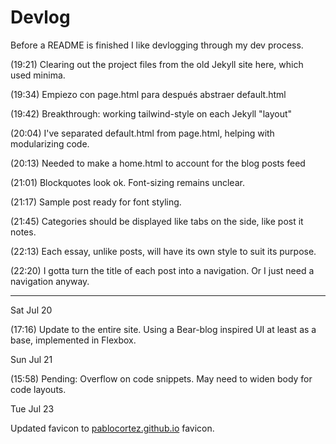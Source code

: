 # Devlog

Before a README is finished I like devlogging through my dev process.

(19:21) Clearing out the project files from the old Jekyll site here, which used 
minima. 

(19:34) Empiezo con page.html para después abstraer default.html

(19:42) Breakthrough: working tailwind-style on each Jekyll "layout"

(20:04) I've separated default.html from page.html, helping with modularizing code.

(20:13) Needed to make a home.html to account for the blog posts feed

(21:01) Blockquotes look ok. Font-sizing remains unclear.

(21:17) Sample post ready for font styling.

(21:45) Categories should be displayed like tabs on the side, like post it notes.

(22:13) Each essay, unlike posts, will have its own style to suit its purpose.

(22:20) I gotta turn the title of each post into a navigation. Or I just need a navigation anyway.

***

Sat Jul 20

(17:16) Update to the entire site. Using a Bear-blog inspired UI at least as a base, implemented in Flexbox. 

Sun Jul 21

(15:58) Pending: Overflow on code snippets. May need to 
widen body for code layouts.

Tue Jul 23

Updated favicon to [pablocortez.github.io](https://pablocortez.github.io) favicon.